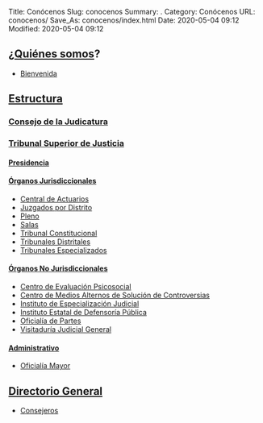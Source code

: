 Title: Conócenos
Slug: conocenos
Summary: .
Category: Conócenos
URL: conocenos/
Save_As: conocenos/index.html
Date: 2020-05-04 09:12
Modified: 2020-05-04 09:12


## ¿[Quiénes somos](quienes-somos/)?

* [Bienvenida](quienes-somos/bienvenida/)

## [Estructura](estructura/)

### [Consejo de la Judicatura](estructura/consejo-de-la-judicatura/)

### [Tribunal Superior de Justicia](estructura/tribunal-superior-de-justicia/)

#### [Presidencia](estructura/tribunal-superior-de-justicia/presidencia/)

#### [Órganos Jurisdiccionales](estructura/tribunal-superior-de-justicia/organos-jurisdiccionales/)

* [Central de Actuarios](estructura/tribunal-superior-de-justicia/organos-jurisdiccionales/central-de-actuarios/)
* [Juzgados por Distrito](estructura/tribunal-superior-de-justicia/organos-jurisdiccionales/juzgados-por-distrito/)
* [Pleno](estructura/tribunal-superior-de-justicia/organos-jurisdiccionales/pleno/)
* [Salas](estructura/tribunal-superior-de-justicia/organos-jurisdiccionales/salas/)
* [Tribunal Constitucional](estructura/tribunal-superior-de-justicia/organos-jurisdiccionales/tribunal-constitucional/)
* [Tribunales Distritales](estructura/tribunal-superior-de-justicia/organos-jurisdiccionales/tribunales-distritales/)
* [Tribunales Especializados](estructura/tribunal-superior-de-justicia/organos-jurisdiccionales/tribunales-especializados/)

#### [Órganos No Jurisdiccionales](estructura/tribunal-superior-de-justicia/organos-no-jurisdiccionales/)

* [Centro de Evaluación Psicosocial](estructura/tribunal-superior-de-justicia/organos-no-jurisdiccionales/centro-de-evaluacion-psicosocial/)
* [Centro de Medios Alternos de Solución de Controversias](estructura/tribunal-superior-de-justicia/organos-no-jurisdiccionales/cemasc/)
* [Instituto de Especialización Judicial](estructura/tribunal-superior-de-justicia/organos-no-jurisdiccionales/instituto-de-especializacion-judicial/)
* [Instituto Estatal de Defensoría Pública](estructura/tribunal-superior-de-justicia/organos-no-jurisdiccionales/instituto-estatal-de-defensoria-publica/)
* [Oficialía de Partes](estructura/tribunal-superior-de-justicia/organos-no-jurisdiccionales/oficialia-de-partes/)
* [Visitaduría Judicial General](estructura/tribunal-superior-de-justicia/organos-no-jurisdiccionales/visitaduria-judicial-general/)

#### [Administrativo](estructura/tribunal-superior-de-justicia/administrativos/)

* [Oficialía Mayor](estructura/tribunal-superior-de-justicia/administrativos/oficialia-mayor/)

## [Directorio General](directorio-general/)

* [Consejeros](directorio-general/consejeros/)


